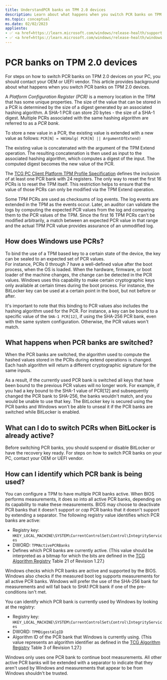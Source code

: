```yaml
---
title: UnderstandPCR banks on TPM 2.0 devices
description: Learn about what happens when you switch PCR banks on TPM 2.0 devices.
ms.topic: conceptual
ms.date: 02/02/2023
appliesto: 
- ✅ <a href=https://learn.microsoft.com/windows/release-health/supported-versions-windows-client target=_blank>Windows 10 and later</a>
- ✅ <a href=https://learn.microsoft.com/windows/release-health/windows-server-release-info target=_blank>Windows Server 2016 and later</a>
---
```


# PCR banks on TPM 2.0 devices

For steps on how to switch PCR banks on TPM 2.0 devices on your PC, you should contact your OEM or UEFI vendor. This article provides background about what happens when you switch PCR banks on TPM 2.0 devices.

A *Platform Configuration Register (PCR)* is a memory location in the TPM that has some unique properties. The size of the value that can be stored in a PCR is determined by the size of a digest generated by an associated hashing algorithm. A SHA-1 PCR can store 20 bytes - the size of a SHA-1 digest. Multiple PCRs associated with the same hashing algorithm are referred to as a *PCR bank*.

To store a new value in a PCR, the existing value is extended with a new value as follows: `PCR[N] = HASHalg( PCR[N] || ArgumentOfExtend)`

The existing value is concatenated with the argument of the TPM Extend operation. The resulting concatenation is then used as input to the associated hashing algorithm, which computes a digest of the input. The computed digest becomes the new value of the PCR.

The [TCG PC Client Platform TPM Profile Specification](http://www.trustedcomputinggroup.org/pc-client-platform-tpm-profile-ptp-specification/) defines the inclusion of at least one PCR bank with 24 registers. The only way to reset the first 16 PCRs is to reset the TPM itself. This restriction helps to ensure that the value of those PCRs can only be modified via the TPM Extend operation.

Some TPM PCRs are used as checksums of log events. The log events are extended in the TPM as the events occur. Later, an auditor can validate the logs by computing the expected PCR values from the log and comparing them to the PCR values of the TPM. Since the first 16 TPM PCRs can't be modified arbitrarily, a match between an expected PCR value in that range and the actual TPM PCR value provides assurance of an unmodified log.

## How does Windows use PCRs?

To bind the use of a TPM based key to a certain state of the device, the key can be sealed to an expected set of PCR values.\
For instance, PCRs 0 through 7 have a well-defined value after the boot process, when the OS is loaded. When the hardware, firmware, or boot loader of the machine changes, the change can be detected in the PCR values. Windows uses this capability to make certain cryptographic keys only available at certain times during the boot process. For instance, the BitLocker key can be used at a certain point in the boot, but not before or after.

It's important to note that this binding to PCR values also includes the hashing algorithm used for the PCR. For instance, a key can be bound to a specific value of the `SHA-1 PCR[12]`, if using the SHA-256 PCR bank, even with the same system configuration. Otherwise, the PCR values won't match.

## What happens when PCR banks are switched?

When the PCR banks are switched, the algorithm used to compute the hashed values stored in the PCRs during extend operations is changed. Each hash algorithm will return a different cryptographic signature for the same inputs.

As a result, if the currently used PCR bank is switched all keys that have been bound to the previous PCR values will no longer work. For example, if you had a key bound to the SHA-1 value of PCR\[12\] and subsequently changed the PCR bank to SHA-256, the banks wouldn't match, and you would be unable to use that key. The BitLocker key is secured using the PCR banks and Windows won't be able to unseal it if the PCR banks are switched while BitLocker is enabled.

## What can I do to switch PCRs when BitLocker is already active?

Before switching PCR banks, you should suspend or disable BitLocker or have the recovery key ready. For steps on how to switch PCR banks on your PC, contact your OEM or UEFI vendor.

## How can I identify which PCR bank is being used?

You can configure a TPM to have multiple PCR banks active. When BIOS performs measurements, it does so into all active PCR banks, depending on its capability to make these measurements. BIOS may choose to deactivate PCR banks that it doesn't support or *cap* PCR banks that it doesn't support by extending a separator. The following registry value identifies which PCR banks are active:

- Registry key: `HKEY_LOCAL_MACHINE\SYSTEM\CurrentControlSet\Control\IntegrityServices`
- DWORD: `TPMActivePCRBanks`
- Defines which PCR banks are currently active. (This value should be interpreted as a bitmap for which the bits are defined in the [TCG Algorithm Registry](https://trustedcomputinggroup.org/resource/tcg-algorithm-registry/) Table 21 of Revision 1.27.)

Windows checks which PCR banks are active and supported by the BIOS. Windows also checks if the measured boot log supports measurements for all active PCR banks. Windows will prefer the use of the SHA-256 bank for measurements and will fall back to SHA1 PCR bank if one of the pre-conditions isn't met.

You can identify which PCR bank is currently used by Windows by looking at the registry:

- Registry key: `HKEY_LOCAL_MACHINE\SYSTEM\CurrentControlSet\Control\IntegrityServices`
- DWORD: `TPMDigestAlgID`
- Algorithm ID of the PCR bank that Windows is currently using. (This value represents an algorithm identifier as defined in the [TCG Algorithm Registry](https://trustedcomputinggroup.org/resource/tcg-algorithm-registry/) Table 3 of Revision 1.27.)

Windows only uses one PCR bank to continue boot measurements. All other active PCR banks will be extended with a separator to indicate that they aren't used by Windows and measurements that appear to be from Windows shouldn't be trusted.
